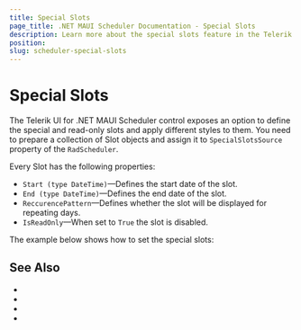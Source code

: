```yaml
---
title: Special Slots
page_title: .NET MAUI Scheduler Documentation - Special Slots
description: Learn more about the special slots feature in the Telerik UI for .NET MAUI Scheduler control.
position: 
slug: scheduler-special-slots
---
```


# Special Slots

The Telerik UI for .NET MAUI Scheduler control exposes an option to define the special and read-only slots and apply different styles to them. You need to prepare a collection of Slot objects and assign it to `SpecialSlotsSource` property of the `RadScheduler`.

Every Slot has the following properties:

* `Start (type DateTime)`&mdash;Defines the start date of the slot.
* `End (type DateTime)`&mdash;Defines the end date of the slot.
* `ReccurencePattern`&mdash;Defines whether the slot will be displayed for repeating days.
* `IsReadOnly`&mdash;When set to `True` the slot is disabled.

The example below shows how to set the special slots:






## See Also

- 
- 
- 
- 